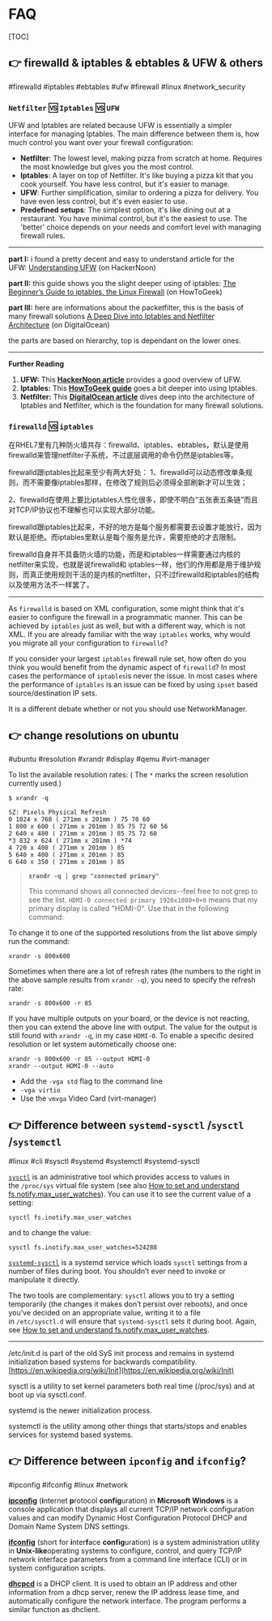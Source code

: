 # FAQ

[TOC]



## 👉 firewalld & iptables & ebtables & UFW & others
#firewalld #iptables #ebtables #ufw #firewall #linux #network_security 


### `Netfilter` 🆚 `Iptables` 🆚 `UFW`
UFW and Iptables are related because UFW is essentially a simpler interface for managing Iptables. The main difference between them is, how much control you want over your firewall configuration:
- **Netfilter**: The lowest level, making pizza from scratch at home. Requires the most knowledge but gives you the most control.
- **Iptables**: A layer on top of Netfilter. It's like buying a pizza kit that you cook yourself. You have less control, but it's easier to manage.
- **UFW**: Further simplification, similar to ordering a pizza for delivery. You have even less control, but it's even easier to use.
- **Predefined setups**: The simplest option, it's like dining out at a restaurant. You have minimal control, but it's the easiest to use. The 'better' choice depends on your needs and comfort level with managing firewall rules.

---
**part I:** i found a pretty decent and easy to understand article for the UFW: [Understanding UFW](https://hackernoon.com/understanding-ufw-8d70d5d8f9d2) (on HackerNoon)

**part II:** this guide shows you the slight deeper using of iptables: [The Beginner’s Guide to iptables, the Linux Firewall](https://www.howtogeek.com/177621/the-beginners-guide-to-iptables-the-linux-firewall/) (on HowToGeek)

**part III:** here are informations about the packetfilter, this is the basis of many firewall solutions [A Deep Dive into Iptables and Netfilter Architecture](https://www.digitalocean.com/community/tutorials/a-deep-dive-into-iptables-and-netfilter-architecture) (on DigitalOcean)

the parts are based on hierarchy, top is dependant on the lower ones.

---
**Further Reading**
1. **UFW:** This **[HackerNoon article](https://hackernoon.com/understanding-ufw-8d70d5d8f9d2)** provides a good overview of UFW.
2. **Iptables:** This **[HowToGeek guide](https://www.howtogeek.com/177621/the-beginners-guide-to-iptables-the-linux-firewall/)** goes a bit deeper into using Iptables.
3. **Netfilter:** This **[DigitalOcean article](https://www.digitalocean.com/community/tutorials/a-deep-dive-into-iptables-and-netfilter-architecture)** dives deep into the architecture of Iptables and Netfilter, which is the foundation for many firewall solutions.


[👍 Ufw and Iptables. Which is better and why? | StackExchange + serverFault]: https://serverfault.com/a/1014625/948999


### `firewalld` 🆚 `iptables`

在RHEL7里有几种防火墙共存：firewalld、iptables、ebtables，默认是使用firewalld来管理netfilter子系统，不过底层调用的命令仍然是iptables等。

firewalld跟iptables比起来至少有两大好处：
1、firewalld可以动态修改单条规则，而不需要像iptables那样，在修改了规则后必须得全部刷新才可以生效；

2、firewalld在使用上要比iptables人性化很多，即使不明白“五张表五条链”而且对TCP/IP协议也不理解也可以实现大部分功能。

firewalld跟iptables比起来，不好的地方是每个服务都需要去设置才能放行，因为默认是拒绝。而iptables里默认是每个服务是允许，需要拒绝的才去限制。

firewalld自身并不具备防火墙的功能，而是和iptables一样需要通过内核的netfilter来实现，也就是说firewalld和 iptables一样，他们的作用都是用于维护规则，而真正使用规则干活的是内核的netfilter，只不过firewalld和iptables的结构以及使用方法不一样罢了。


[👍 firewalld和iptables区别]: https://www.cnblogs.com/mefj/p/13328360.html


---
As `firewalld` is based on XML configuration, some might think that it's easier to configure the firewall in a programmatic manner. This can be achieved by `iptables` just as well, but with a different way, which is not XML. If you are already familiar with the way `iptables` works, why would you migrate all your configuration to `firewalld`?

If you consider your largest `iptables` firewall rule set, how often do you think you would benefit from the dynamic aspect of `firewalld`? In most cases the performance of `iptables`is never the issue. In most cases where the performance of `iptables` is an issue can be fixed by using `ipset` based source/destination IP sets.

It is a different debate whether or not you should use NetworkManager.


[👍 firewalld vs iptables: when to use which | stackexchange]: https://serverfault.com/a/671975



## 👉 change resolutions on ubuntu
#ubuntu #resolution #xrandr #display #qemu #virt-manager


To list the available resolution rates: ( The `*` marks the screen resolution currently used.)
```
$ xrandr -q

SZ: Pixels Physical Refresh
0 1024 x 768 ( 271mm x 201mm ) 75 70 60
1 800 x 600 ( 271mm x 201mm ) 85 75 72 60 56
2 640 x 480 ( 271mm x 201mm ) 85 75 72 60
*3 832 x 624 ( 271mm x 201mm ) *74
4 720 x 400 ( 271mm x 201mm ) 85
5 640 x 400 ( 271mm x 201mm ) 85
6 640 x 350 ( 271mm x 201mm ) 85
```
> **`xrandr -q | grep "connected primary"`**
> 
> This command shows all connected devices--feel free to not grep to see the list. `HDMI-0 connected primary 1920x1080+0+0` means that my primary display is called "HDMI-0". Use that in the following command:

To change it to one of the supported resolutions from the list above simply run the command:
```
xrandr -s 800x600
```

Sometimes when there are a lot of refresh rates (the numbers to the right in the above sample results from `xrandr -q`), you need to specify the refresh rate:
```
xrandr -s 800x600 -r 85
```

If you have multiple outputs on your board, or the device is not reacting, then you can extend the above line with output. The value for the output is still found with `xrandr -q`, in my case `HDMI-0`. To enable a specific desired resolution or let system autometically choose one:
```
xrandr -s 800x600 -r 85 --output HDMI-0
xrandr --output HDMI-0 --auto
```

[How do I change the screen resolution using Ubuntu command line?]: https://askubuntu.com/questions/281509/how-do-i-change-the-screen-resolution-using-ubuntu-command-line

[How to increase the visualized screen resolution on QEMU / KVM?]: https://superuser.com/questions/132322/how-to-increase-the-visualized-screen-resolution-on-qemu-kvm

- Add the `-vga std` flag to the command line
- `-vga virtio`
- Use the `vmvga` Video Card (virt-manager)

[How to increase screen resolution for macOS-Simple-KVM]: https://github.com/foxlet/macOS-Simple-KVM/blob/master/docs/guide-screen-resolution.md#how-to-increase-screen-resolution-for-macos-simple-kvm



## 👉 Difference between `systemd-sysctl` /`sysctl` /`systemctl`
#linux #cli #sysctl #systemd #systemctl #systemd-sysctl

[`sysctl`](https://manpages.debian.org/bullseye/procps/sysctl.8) is an administrative tool which provides access to values in the `/proc/sys` virtual file system (see also [How to set and understand fs.notify.max_user_watches](https://unix.stackexchange.com/q/444998/86440)). You can use it to see the current value of a setting:
```
sysctl fs.inotify.max_user_watches
```

and to change the value:
```
sysctl fs.inotify.max_user_watches=524288
```

[`systemd-sysctl`](https://manpages.debian.org/bullseye/systemd/systemd-sysctl.8) is a systemd service which loads `sysctl` settings from a number of files during boot. You shouldn’t ever need to invoke or manipulate it directly.

The two tools are complementary: `sysctl` allows you to try a setting temporarily (the changes it makes don’t persist over reboots), and once you’ve decided on an appropriate value, writing it to a file in `/etc/sysctl.d` will ensure that `systemd-sysctl` sets it during boot. Again, see [How to set and understand fs.notify.max_user_watches](https://unix.stackexchange.com/q/444998/86440).

[Diffence between `systemd-sysctl` and `sysctl`]: https://unix.stackexchange.com/questions/709586/diffence-between-systemd-sysctl-and-sysctlA

---
/etc/init.d is part of the old SyS init process and remains in systemd initialization based systems for backwards compatibility. [https://en.wikipedia.org/wiki/Init](https://en.wikipedia.org/wiki/Init)  
  
sysctl is a utility to set kernel parameters both real time (/proc/sys) and at boot up via sysctl.conf.  
  
systemd is the newer initialization process.  
  
systemctl is the utility among other things that starts/stops and enables services for systemd based systems.

[「SOLVED」 Systemctl - sysctl - systemd ]: https://www.linuxquestions.org/questions/linux-server-73/systemctl-sysctl-systemd-4175729121/



## 👉 Difference between `ipconfig` and `ifconfig`?
#ipconfig #ifconfig #linux #network 



[Difference between ifconfig and ipconfig? | StackExchange]: https://unix.stackexchange.com/a/39502/541298

**[ipconfig](http://en.wikipedia.org/wiki/Ipconfig)** (**i**nternet **p**rotocol **config**uration) in **Microsoft Windows** is a console application that displays all current TCP/IP network configuration values and can modify Dynamic Host Configuration Protocol DHCP and Domain Name System DNS settings.

**[ifconfig](http://en.wikipedia.org/wiki/Ifconfig)** (short for **i**nter**f**ace **config**uration) is a system administration utility in **Unix-like**operating systems to configure, control, and query TCP/IP network interface parameters from a command line interface (CLI) or in system configuration scripts.

**[dhcpcd](http://wiki.linuxquestions.org/wiki/Dhcpcd)** is a DHCP client. It is used to obtain an IP address and other information from a dhcp server, renew the IP address lease time, and automatically configure the network interface. The program performs a similar function as dhclient.
